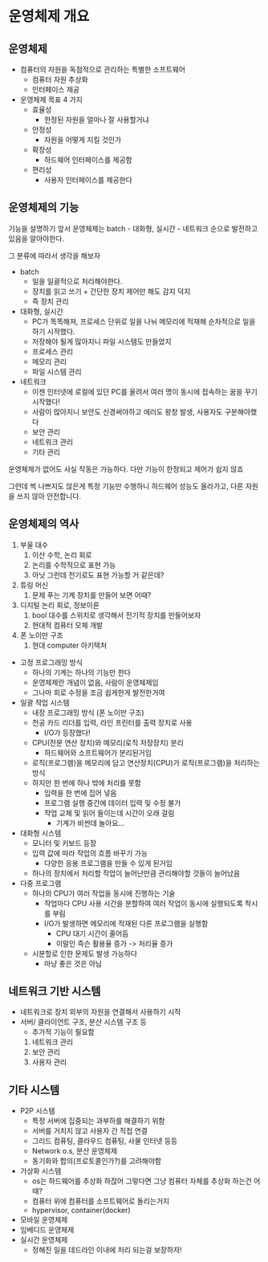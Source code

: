 # 운영체제 개요

## 운영체제

- 컴퓨터의 자원을 독점적으로 관리하는 특별한 소프트웨어
  - 컴퓨터 자원 추상화
  - 인터페이스 제공
- 운영체제 목표 4 가지
  - 효율성
    - 한정된 자원을 얼마나 잘 사용할거냐
  - 안정성
    - 자원을 어떻게 지킬 것인가
  - 확장성
    - 하드웨어 인터페이스를 제공함
  - 편리성
    - 사용자 인터페이스를 제공한다

## 운영체제의 기능

기능을 설명하기 앞서 운영체제는 batch - 대화형, 실시간 - 네트워크 순으로 발전하고 있음을 알아야한다.

그 분류에 따라서 생각을 해보자

- batch
  - 일을 일괄적으로 처리해야한다.
  - 장치를 읽고 쓰기 + 간단한 장치 제어만 해도 감지 덕지
  - 즉 장치 관리
- 대화형, 실시간
  - PC가 똑똑해져, 프로세스 단위로 일을 나눠 메모리에 적재해 순차적으로 일을 하기 시작했다.
  - 저장해야 될게 많아지니 파일 시스템도 만들었지
  - 프로세스 관리
  - 메모리 관리
  - 파일 시스템 관리
- 네트워크
  - 이젠 인터넷에 로컬에 있던 PC를 올려서 여러 명이 동시에 접속하는 꿈을 꾸기 시작했다!
  - 사람이 많아지니 보안도 신경써야하고 에러도 왕창 발생, 사용자도 구분해야했다
  - 보안 관리
  - 네트워크 관리
  - 기타 관리

운영체제가 없어도 사실 작동은 가능하다.
다만 기능이 한정되고 제어가 쉽지 않죠

그런데 썩 나쁘지도 않은게 특정 기능만 수행하니 하드웨어 성능도 올라가고, 다른 자원을 쓰지 않아 안전합니다.

## 운영체제의 역사

1. 부울 대수
   1. 이산 수학, 논리 회로
   2. 논리를 수학적으로 표현 가능
   3. 아닛 그런데 전기로도 표현 가능할 거 같은데?
2. 튜링 머신
   1. 문제 푸는 기계 장치를 만들어 보면 어때?
3. 디지털 논리 회로, 정보이론
   1. bool 대수를 스위치로 생각해서 전기적 장치를 만들어보자
   2. 현대적 컴퓨터 모체 개발
4. 폰 노이만 구조
   1. 현대 computer 아키텍처

- 고정 프로그래밍 방식
  - 하나의 기계는 하나의 기능만 한다
  - 운영체제란 개념이 없음, 사람이 운영체제임
  - 그나마 회로 수정을 조금 쉽게한게 발전한거여
- 일괄 작업 시스템
  - 내장 프로그래밍 방식 (폰 노이만 구조)
  - 천공 카드 리더를 입력, 라인 프린터를 출력 장치로 사용
    - I/O가 등장했다!
  - CPU(전문 연산 장치)와 메모리(로직 저장장치) 분리
    - 하드웨어와 소프트웨어가 분리된거임
  - 로직(프로그램)을 메모리에 담고 연산장치(CPU)가 로직(프로그램)을 처리하는 방식
  - 하지만 한 번에 하나 밖에 처리를 못함
    - 입력을 한 번에 집어 넣음
    - 프로그램 실행 중간에 데이터 입력 및 수정 불가
    - 작업 교체 및 읽어 들이는데 시간이 오래 걸림
      - 기계가 비싼데 놀아요...
- 대화형 시스템
  - 모니터 및 키보드 등장
  - 입력 값에 따라 작업의 흐름 바꾸기 가능
    - 다양한 응용 프로그램을 만들 수 있게 된거임
  - 하나의 장치에서 처리할 작업이 늘어난만큼 관리해야할 것들이 늘어났음
- 다중 프로그램
  - 하나의 CPU가 여러 작업을 동시에 진행하는 기술
    - 작업마다 CPU 사용 시간을 분할하여 여러 작업이 동시에 실행되도록 착시를 부림
    - I/O가 발생하면 메모리에 적재된 다른 프로그램을 실행함
      - CPU 대기 시간이 줄어듬
      - 이말인 즉슨 활용율 증가 -> 처리율 증가
  - 시분할로 인한 문제도 발생 가능하다
    - 마냥 좋은 것은 아님

## 네트워크 기반 시스템

- 네트워크로 장치 외부의 자원을 연결해서 사용하기 시작
- 서버/ 클라이언트 구조, 분산 시스템 구조 등
  - 추가적 기능이 필요함
  1. 네트워크 관리
  2. 보안 관리
  3. 사용자 관리

## 기타 시스템

- P2P 시스템
  - 특정 서버에 집중되는 과부하를 해결하기 위함
  - 서버를 거치지 않고 사용자 간 직접 연결
  - 그리드 컴퓨팅, 클라우드 컴퓨팅, 사물 인터넷 등등
  - Network o.s, 분산 운영체제
  - 동기화와 합의(프로토콜인가?)를 고려해야함
- 가상화 시스템
  - os는 하드웨어를 추상화 하잖어 그렇다면 그냥 컴퓨터 자체를 추상화 하는건 어때?
  - 컴퓨터 위에 컴퓨터를 소프트웨어로 돌리는거지
  - hypervisor, container(docker)
- 모바일 운영체제
- 임베디드 운영체제
- 실시간 운영체제
  - 정해진 일을 데드라인 이내에 처리 되는걸 보장하자!

